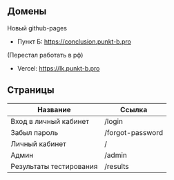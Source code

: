 ## Домены

Новый github-pages
- Пункт Б: https://conclusion.punkt-b.pro

(Перестал работать в рф)
- Vercel: https://lk.punkt-b.pro

## Страницы

| Название                | Ссылка           |
| ----------------------- | ---------------- |
| Вход в личный кабинет   | /login           |
| Забыл пароль            | /forgot-password |
| Личный кабинет          | /                |
| Админ                   | /admin           |
| Результаты тестирования | /results         |
